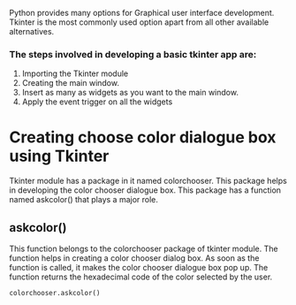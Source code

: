 Python provides many options for Graphical user interface development. Tkinter is the most commonly used option apart from all other available alternatives.

### The steps involved in developing a basic tkinter app are:

1. Importing the Tkinter module
2. Creating the main window.
3. Insert as many as widgets as you want to the main window.
4. Apply the event trigger on all the widgets

# Creating choose color dialogue box using Tkinter

Tkinter module has a package in it named colorchooser. This package helps in developing the color chooser dialogue box.
This package has a function named askcolor() that plays a major role.

## askcolor()

This function belongs to the colorchooser package of tkinter module. The function helps in creating a color chooser dialog box. As soon as the function is called, it makes the color chooser dialogue box pop up. The function returns the hexadecimal code of the color selected by the user.

`colorchooser.askcolor()`
